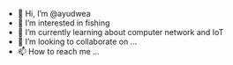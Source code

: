- 👋 Hi, I’m @ayudwea
- 👀 I’m interested in fishing
- 🌱 I’m currently learning about computer network and IoT
- 💞️ I’m looking to collaborate on ...
- 📫 How to reach me ...

<!---
ayudwea/ayudwea is a ✨ special ✨ repository because its `README.md` (this file) appears on your GitHub profile.
You can click the Preview link to take a look at your changes.
--->

